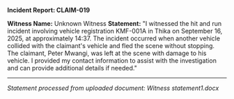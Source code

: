 **Incident Report: CLAIM-019**

**Witness Name:** Unknown Witness
**Statement:**
"I witnessed the hit and run incident involving vehicle registration KMF-001A in Thika on September 16, 2025, at approximately 14:37. The incident occurred when another vehicle collided with the claimant's vehicle and fled the scene without stopping. The claimant, Peter Mwangi, was left at the scene with damage to his vehicle. I provided my contact information to assist with the investigation and can provide additional details if needed."

---
*Statement processed from uploaded document: Witness statement1.docx*
